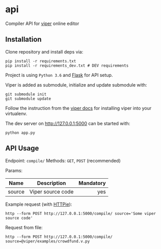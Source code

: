 # api

Compiler API for [viper](https://github.com/ethereum/viper) online editor


## Installation

Clone repository and install deps via:

```
pip install -r requirements.txt
pip install -r requirements_dev.txt # DEV requirements
```

Project is using ``Python 3.6`` and [Flask](http://flask.pocoo.org/)
for API setup.

Viper is added as submodule, initialize and update submodule with:

```
git submodule init
git submodule update
```

Follow the instruction from the [viper docs](https://eth-viper.readthedocs.io/en/latest/installing-viper.html) for 
installing viper into your virtualenv.

The dev server on http://127.0.0.1:5000 can be started with:

```
python app.py
```

## API Usage

Endpoint: ``compile/``
Methods: ``GET``, ``POST`` (recommended)

Params:

| Name          | Description           | Mandatory  |
| ------------- |:---------------------:| ----------:|
| source        | Viper source code     | yes        |

Example request (with [HTTPie](https://httpie.org/)):

```
http --form POST http://127.0.0.1:5000/compile/ source='Some viper source code'
```

Request from file:

```
http --form POST http://127.0.0.1:5000/compile/ source=@viper/examples/crowdfund.v.py
```
